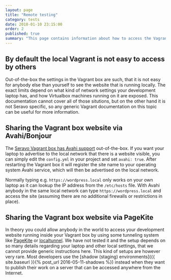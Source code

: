 ```yaml
---
layout: page
title: "Remote testing"
category: tests
date: 2018-01-10 23:15:00
order: 2
published: true
summary: "This page contains information about how to access the Vagrant box remotely."
---
```


## By default the local Vagrant is not easy to access by others

Out-of-the-box the settings in the Vagrant box are such, that it is not easy for anybody else than yourself to see the website that is running locally. The exact limits depend on what kind of network settings your development laptop has, and how Virtualbox machines running on it are exposed. This documentation cannot cover all of those situtions, but on the other hand it is not Seravo specific, so any generic Vagrant documentation on this topic can be useful for more information.

## Sharing the Vagrant box website via Avahi/Bonjour

The [Seravo Vagrant box has Avahi support](https://github.com/Seravo/wordpress/blob/master/config-sample.yml#L14-L15) out-of-the-box. If you want your laptop to advertise to the local network that there is a website visible, you can simply edit the `config.yml` in your project and set `avahi: true`. After restarting the Vagrant box it will register the site name to your operating system Avahi service, which will then be advertised on the local network.

Normally typing e.g. `https://wordpress.local` only works on your own laptop as it can lookup the IP address from the `/etc/hosts` file. With Avahi anybody in the same local network can type `https://wordpress.local` and access the site (assuming there are no additional firewalls or restrictions in place).

## Sharing the Vagrant box website via PageKite

In theory you could allow anybody in the world to access your development website running inside your Vagrant box by using some tunneling system like [PageKite](http://pagekite.net/) or [localtunnel](https://localtunnel.me/). We have not tested it and the setup depends on so many details regarding your laptop and other local settings, that we cannot provide generic instructions here. This kind of setups are however very rare. Most developers use the [shadow (staging) environments]({{ site.baseurl }}{% post_url 2016-05-11-shadows %}) instead when they want to publish their work on a server that can be accessed anywhere from the Internet.
